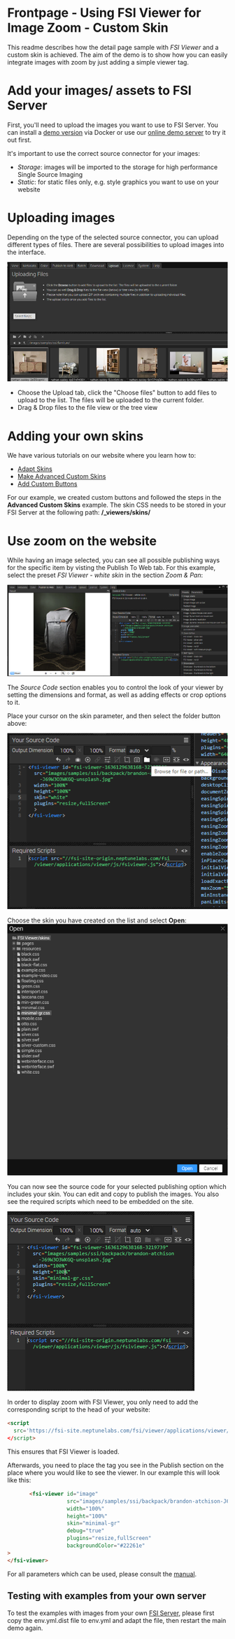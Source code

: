 # Frontpage - Using FSI Viewer for Image Zoom - Custom Skin

This readme describes how the detail page sample with *FSI Viewer* and a custom skin is achieved.
The aim of the demo is to show how you can easily integrate images with zoom by just adding
a simple viewer tag.

# Add your images/ assets to FSI Server

First, you'll need to upload the images you want to use to FSI Server.
You can install a [demo version](https://www.neptunelabs.com/get/) via Docker or use our [online demo server](https://demo.fsi-server.com/fsi/interface/) to try it out first.

It's important to use the correct source connector for your images:

- *Storage*: images will be imported to the storage for high performance Single Source Imaging
- *Static*: for static files only, e.g. style graphics you want to use on your website

# Uploading images

Depending on the type of the selected source connector, you can upload different types of files. There are several possibilities to upload images into the interface.

![Config Image](readme-custom.png)

- Choose the Upload tab, click the "Choose files" button to add files to upload to the list. The files will be uploaded to the current folder.
- Drag & Drop files to the file view or the tree view

# Adding your own skins

We have various tutorials on our website where you learn how to:

- [Adapt Skins](https://www.neptunelabs.com/fsi-viewer-js/creating-custom-skins-for-fsi-viewer-js/)
- [Make Advanced Custom Skins](https://www.neptunelabs.com/fsi-viewer-js/creating-advanced-custom-skins-fsi-viewer-js/)
- [Add Custom Buttons](https://www.neptunelabs.com/fsi-viewer-js/creating-custom-buttons-for-a-fsi-viewer-js-skin/)

For our example, we created custom buttons and followed the steps in the **Advanced Custom Skins** example.
The skin CSS needs to be stored in your FSI Server at the following path: **/_viewers/skins/**

# Use zoom on the website

While having an image selected, you can see all possible publishing ways for the specific item by visting the Publish To Web tab.
For this example, select the preset *FSI Viewer - white skin* in the section *Zoom & Pan*:

![Config Image](readme-custom-1.png)

The *Source Code* section enables you to control the look of your viewer by setting the dimensions and format, as well as adding effects or crop options to it.

Place your cursor on the skin parameter, and then select the folder button above:

![Config Image](readme-custom-2.png)

Choose the skin you have created on the list and select **Open**:
![Config Image](readme-custom-3.png)

You can now see the source code for your selected publishing option which includes your skin. You can edit and copy to publish the images.
You also see the required scripts which need to be embedded on the site.

![Config Image](readme-custom-4.png)

In order to display zoom with FSI Viewer, you only need to add the corresponding script
to the head of your website:

```html
<script
  src='https://fsi-site.neptunelabs.com/fsi/viewer/applications/viewer/js/fsiviewer.js'
</script>
```
This ensures that FSI Viewer is loaded.

Afterwards, you need to place the *<fsi-viewer>* tag you see in the Publish section on the place where you would like to see the viewer.
In our example this will look like this:

```html
       <fsi-viewer id="image"
                   src="images/samples/ssi/backpack/brandon-atchison-J69W3O3WKGQ-unsplash.jpg"
                   width="100%"
                   height="100%"
                   skin="minimal-gr"
                   debug="true"
                   plugins="resize,fullScreen"
                   backgroundColor="#22261e"
>
</fsi-viewer>
```

For all parameters which can be used, please consult the [manual](https://docs.neptunelabs.com/fsi-viewer/latest/fsi-viewer).

## Testing with examples from your own server

To test the examples with images from your own [FSI Server](https://www.neptunelabs.com/fsi-server/), please first copy the env.yml.dist file to env.yml and adapt the file, then restart the main demo again.
